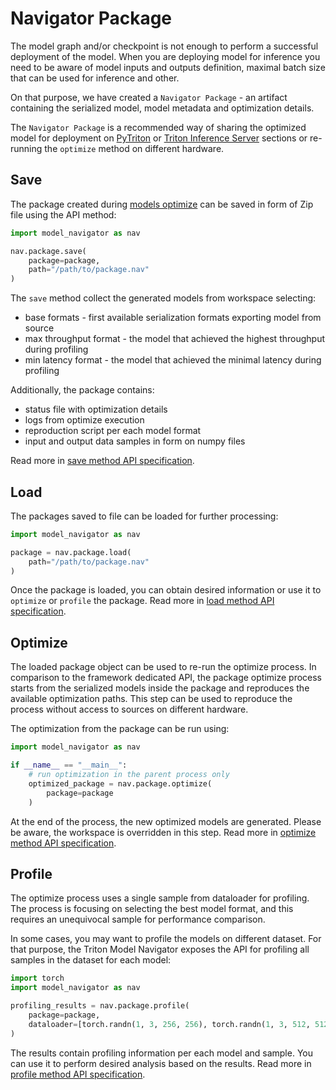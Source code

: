 <!--
Copyright (c) 2021-2024, NVIDIA CORPORATION. All rights reserved.

Licensed under the Apache License, Version 2.0 (the "License");
you may not use this file except in compliance with the License.
You may obtain a copy of the License at

    http://www.apache.org/licenses/LICENSE-2.0

Unless required by applicable law or agreed to in writing, software
distributed under the License is distributed on an "AS IS" BASIS,
WITHOUT WARRANTIES OR CONDITIONS OF ANY KIND, either express or implied.
See the License for the specific language governing permissions and
limitations under the License.
-->

# Navigator Package

The model graph and/or checkpoint is not enough to perform a successful deployment of the model. When you are deploying
model for inference you need to be aware of model inputs and outputs definition, maximal batch size that can be used
for inference and other.

On that purpose, we have created a `Navigator Package` - an artifact containing the serialized model, model metadata and
optimization details.

The `Navigator Package` is a recommended way of sharing the optimized model for deployment
on [PyTriton](../../inference_deployment/pytriton/deployment.md) or [Triton Inference Server](../../inference_deployment/triton/deployment.md) sections
or re-running the `optimize` method on different hardware.

## Save

The package created during [models optimize](../../models_optimize/optimize/optimize.md) can be saved in form of Zip file using the API method:

```python
import model_navigator as nav

nav.package.save(
    package=package,
    path="/path/to/package.nav"
)
```

The `save` method collect the generated models from workspace selecting:

- base formats - first available serialization formats exporting model from source
- max throughput format - the model that achieved the highest throughput during profiling
- min latency format - the model that achieved the minimal latency during profiling

Additionally, the package contains:

- status file with optimization details
- logs from optimize execution
- reproduction script per each model format
- input and output data samples in form on numpy files

Read more in [save method API specification](api/package_load.md).

## Load

The packages saved to file can be loaded for further processing:

```python
import model_navigator as nav

package = nav.package.load(
    path="/path/to/package.nav"
)
```

Once the package is loaded, you can obtain desired information or use it to `optimize` or `profile` the package. Read
more in [load method API specification](api/package_load.md).

## Optimize

The loaded package object can be used to re-run the optimize process. In comparison to the framework dedicated API, the
package optimize process starts from the serialized models inside the package and reproduces the available optimization
paths. This step can be used to reproduce the process without access to sources on different hardware.

The optimization from the package can be run using:

```python
import model_navigator as nav

if __name__ == "__main__":
    # run optimization in the parent process only
    optimized_package = nav.package.optimize(
        package=package
    )
```

At the end of the process, the new optimized models are generated. Please be aware, the workspace is overridden in this step.
Read more in [optimize method API specification](api/package_optimize.md).

## Profile

The optimize process uses a single sample from dataloader for profiling. The process is focusing on selecting the best
model format, and this requires an unequivocal sample for performance comparison.

In some cases, you may want to profile the models on different dataset. For that purpose, the Triton Model Navigator
exposes the API for profiling all samples in the dataset for each model:

```python
import torch
import model_navigator as nav

profiling_results = nav.package.profile(
    package=package,
    dataloader=[torch.randn(1, 3, 256, 256), torch.randn(1, 3, 512, 512)],
)
```

The results contain profiling information per each model and sample. You can use it to perform desired analysis based
on the results. Read more in [profile method API specification](api/package_profile.md).
